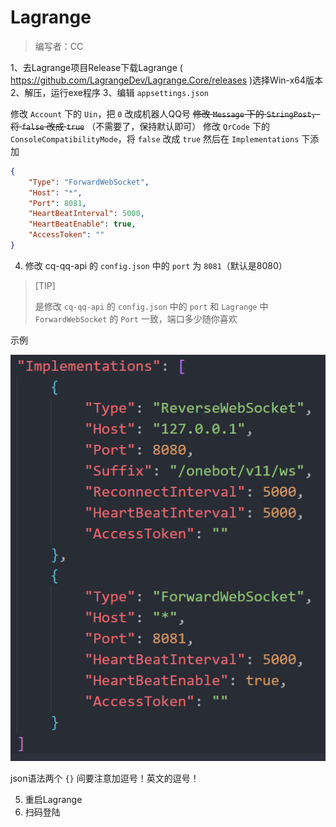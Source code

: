 # Lagrange

> 编写者：CC

1、去Lagrange项目Release下载Lagrange ( https://github.com/LagrangeDev/Lagrange.Core/releases )选择Win-x64版本
2、解压，运行exe程序
3、编辑 `appsettings.json`

修改 `Account` 下的 `Uin`，把 `0` 改成机器人QQ号
~~修改 `Message` 下的 `StringPost`，将 `false` 改成 `true`~~ （不需要了，保持默认即可）
修改 `QrCode` 下的 `ConsoleCompatibilityMode`，将 `false` 改成 `true`
然后在 `Implementations` 下添加

```json
{
    "Type": "ForwardWebSocket",
    "Host": "*",
    "Port": 8081,
    "HeartBeatInterval": 5000,
    "HeartBeatEnable": true,
    "AccessToken": ""
}
```

4. 修改 cq-qq-api 的 `config.json` 中的 `port` 为 `8081`（默认是8080）

> [TIP]
>
> 是修改 `cq-qq-api` 的 `config.json` 中的 `port` 和 `Lagrange` 中 `ForwardWebSocket` 的 `Port` 一致，端口多少随你喜欢

示例

![图片](/src/食用指南-Lagrange-1.png)

json语法两个 `{}` 间要注意加逗号！英文的逗号！

5. 重启Lagrange
6. 扫码登陆